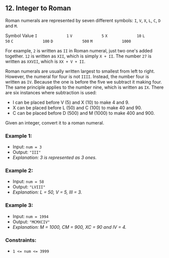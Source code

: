 ## 12. Integer to Roman

Roman numerals are represented by seven different symbols: `I`, `V`, `X`, `L`, `C`, `D` and `M`.

Symbol       Value
`I             1`
`V             5`
`X             10`
`L             50`
`C             100`
`D             500`
`M             1000`

For example, `2` is written as `II` in Roman numeral, just two one's added together. `12` is written as `XII`, which is simply `X + II`. The number `27` is written as `XXVII`, which is `XX + V + II`.

Roman numerals are usually written largest to smallest from left to right. However, the numeral for four is not `IIII`. Instead, the number four is written as `IV`. Because the one is before the five we subtract it making four. The same principle applies to the number nine, which is written as `IX`. There are six instances where subtraction is used:

-   I can be placed before V (5) and X (10) to make 4 and 9.
-   X can be placed before L (50) and C (100) to make 40 and 90.
-   C can be placed before D (500) and M (1000) to make 400 and 900.

Given an integer, convert it to a roman numeral.

### Example 1:
-   Input: `num = 3`
-   Output: `"III"`
-   _Explanation: 3 is represented as 3 ones._

### Example 2:
-   Input: `num = 58`
-   Output: `"LVIII"`
-   _Explanation: L = 50, V = 5, III = 3._

### Example 3:
-   Input: `num = 1994`
-   Output: `"MCMXCIV"`
-   _Explanation: M = 1000, CM = 900, XC = 90 and IV = 4._

### Constraints:
-   `1 <= num <= 3999`
